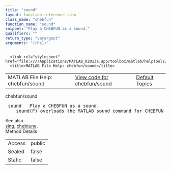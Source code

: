 ```yaml
---
title: "sound"
layout: function-reference-item
class_name: "chebfun"
function_name: "sound"
snippet: "Play a CHEBFUN as a sound."
qualifiers: ""
return_type: "varargout"
arguments: "(rhs1)"
---
```


<html>
   <head>
      <meta http-equiv="Content-Type" content="text/html; charset=utf-8">
   
      <link rel="stylesheet" href="file:////Applications/MATLAB_R2013a.app/toolbox/matlab/helptools/private/helpwin.css">
      <title>MATLAB File Help: chebfun/sound</title>
   </head>
   <body>
      <!--Single-page help-->
      <table border="0" cellspacing="0" width="100%">
         <tr class="subheader">
            <td class="headertitle">MATLAB File Help: chebfun/sound</td>
            <td class="subheader-left"><a href="matlab:edit chebfun/sound">View code for chebfun/sound</a></td>
            <td class="subheader-right"><a href="matlab:helpwin">Default Topics</a></td>
         </tr>
      </table>
      <div class="title">chebfun/sound</div>
      <div class="helptext"><pre><!--helptext --> <span class="helptopic">sound</span>   Play a CHEBFUN as a sound.
    <span class="helptopic">sound</span>(F) overloads the MATLAB <span class="helptopic">sound</span> command for CHEBFUN objects.</pre></div><!--after help --><!--seeAlso--><div class="footerlinktitle">See also</div><div class="footerlink"> <a href="matlab:helpwin sing">sing</a>, <a href="matlab:helpwin chebfun/chebtune">chebtune</a>.
</div>
      <!--Method-->
      <div class="sectiontitle">Method Details</div>
      <table class="class-details">
         <tr>
            <td class="class-detail-label">Access</td>
            <td>public</td>
         </tr>
         <tr>
            <td class="class-detail-label">Sealed</td>
            <td>false</td>
         </tr>
         <tr>
            <td class="class-detail-label">Static</td>
            <td>false</td>
         </tr>
      </table>
   </body>
</html>
